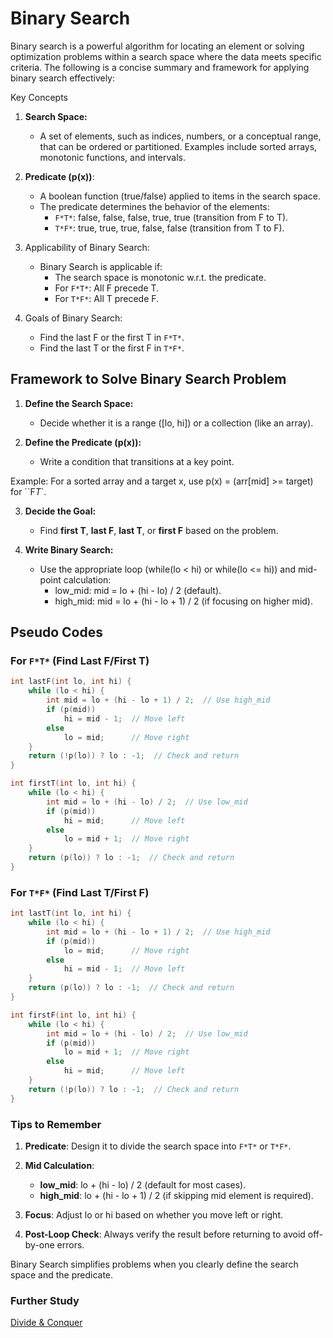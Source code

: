 # Binary Search

Binary search is a powerful algorithm for locating an element or solving optimization problems within a search space where the data meets specific criteria. The following is a concise summary and framework for applying binary search effectively:

Key Concepts

1. **Search Space:** 
   * A set of elements, such as indices, numbers, or a conceptual range, that can be ordered or partitioned. Examples include sorted arrays, monotonic functions, and intervals.

2. **Predicate (p(x))**: 
   * A boolean function (true/false) applied to items in the search space.
   * The predicate determines the behavior of the elements:
     * `F*T*`: false, false, false, true, true (transition from F to T).
     * `T*F*`: true, true, true, false, false (transition from T to F).
3. Applicability of Binary Search:
   * Binary Search is applicable if:
     * The search space is monotonic w.r.t. the predicate.
     * For `F*T*`: All F precede T.
     * For `T*F*`: All T precede F.
4. Goals of Binary Search:
   * Find the last F or the first T in `F*T*`.
   * Find the last T or the first F in `T*F*`.

## Framework to Solve Binary Search Problem

1. **Define the Search Space:**
   * Decide whether it is a range ([lo, hi]) or a collection (like an array).

2. **Define the Predicate (p(x)):**
   * Write a condition that transitions at a key point.

Example: For a sorted array and a target x, use p(x) = (arr[mid] >= target) for ``F*T*`.

3. **Decide the Goal:**
   * Find **first T**, **last F**, **last T**, or **first F** based on the problem.

4. **Write Binary Search:**
   * Use the appropriate loop (while(lo < hi) or while(lo <= hi)) and mid-point calculation:
     * low_mid: mid = lo + (hi - lo) / 2 (default).
     * high_mid: mid = lo + (hi - lo + 1) / 2 (if focusing on higher mid).

## Pseudo Codes

### For `F*T*` (Find Last F/First T)

````c++
int lastF(int lo, int hi) {
    while (lo < hi) {
        int mid = lo + (hi - lo + 1) / 2;  // Use high_mid
        if (p(mid))
            hi = mid - 1;  // Move left
        else
            lo = mid;      // Move right
    }
    return (!p(lo)) ? lo : -1;  // Check and return
}
````

````c++
int firstT(int lo, int hi) {
    while (lo < hi) {
        int mid = lo + (hi - lo) / 2;  // Use low_mid
        if (p(mid))
            hi = mid;      // Move left
        else
            lo = mid + 1;  // Move right
    }
    return (p(lo)) ? lo : -1;  // Check and return
}
````

### For `T*F*` (Find Last T/First F)

````c++
int lastT(int lo, int hi) {
    while (lo < hi) {
        int mid = lo + (hi - lo + 1) / 2;  // Use high_mid
        if (p(mid))
            lo = mid;      // Move right
        else
            hi = mid - 1;  // Move left
    }
    return (p(lo)) ? lo : -1;  // Check and return
}
````

````c++
int firstF(int lo, int hi) {
    while (lo < hi) {
        int mid = lo + (hi - lo) / 2;  // Use low_mid
        if (p(mid))
            lo = mid + 1;  // Move right
        else
            hi = mid;      // Move left
    }
    return (!p(lo)) ? lo : -1;  // Check and return
}
````

### **Tips to Remember**

1. **Predicate**: Design it to divide the search space into `F*T*` or `T*F*`.

2. **Mid Calculation**:
   * **low_mid**: lo + (hi - lo) / 2 (default for most cases).
   * **high_mid**: lo + (hi - lo + 1) / 2 (if skipping mid element is required).

3. **Focus**: Adjust lo or hi based on whether you move left or right.

4. **Post-Loop Check**: Always verify the result before returning to avoid off-by-one errors.

Binary Search simplifies problems when you clearly define the search space and the predicate.

### Further Study

[Divide & Conquer](paradigm/dnc.md)